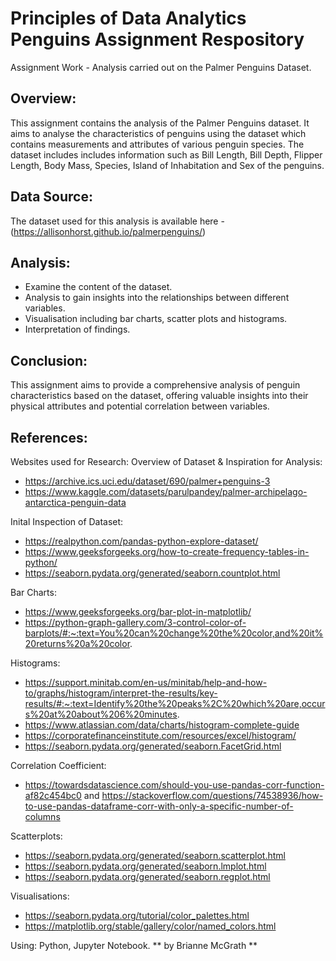 # Principles of Data Analytics Penguins Assignment Respository 

Assignment Work - Analysis carried out on the Palmer Penguins Dataset.  

## Overview: 
This assignment contains the analysis of the Palmer Penguins dataset. It aims to analyse the characteristics of penguins using the dataset which contains measurements and attributes of various penguin species. The dataset includes includes information such as Bill Length, Bill Depth, Flipper Length, Body Mass, Species, Island of Inhabitation and Sex of the penguins. 

## Data Source: 
The dataset used for this analysis is available here - (https://allisonhorst.github.io/palmerpenguins/)

## Analysis: 
- Examine the content of the dataset. 
- Analysis to gain insights into the relationships between different variables. 
- Visualisation including bar charts, scatter plots and histograms.
- Interpretation of findings.

## Conclusion: 
This assignment aims to provide a comprehensive analysis of penguin characteristics based on the dataset, offering valuable insights into their physical attributes and potential correlation between variables. 

## References: 
Websites used for Research: 
Overview of Dataset & Inspiration for Analysis:
- https://archive.ics.uci.edu/dataset/690/palmer+penguins-3 
- https://www.kaggle.com/datasets/parulpandey/palmer-archipelago-antarctica-penguin-data 

Inital Inspection of Dataset: 
- https://realpython.com/pandas-python-explore-dataset/
- https://www.geeksforgeeks.org/how-to-create-frequency-tables-in-python/
- https://seaborn.pydata.org/generated/seaborn.countplot.html

Bar Charts: 
- https://www.geeksforgeeks.org/bar-plot-in-matplotlib/ 
- https://python-graph-gallery.com/3-control-color-of-barplots/#:~:text=You%20can%20change%20the%20color,and%20it%20returns%20a%20color. 

Histograms:
- https://support.minitab.com/en-us/minitab/help-and-how-to/graphs/histogram/interpret-the-results/key-results/#:~:text=Identify%20the%20peaks%2C%20which%20are,occurs%20at%20about%206%20minutes. 
- https://www.atlassian.com/data/charts/histogram-complete-guide 
- https://corporatefinanceinstitute.com/resources/excel/histogram/ 
- https://seaborn.pydata.org/generated/seaborn.FacetGrid.html 

Correlation Coefficient:
- https://towardsdatascience.com/should-you-use-pandas-corr-function-af82c454bc0 and https://stackoverflow.com/questions/74538936/how-to-use-pandas-dataframe-corr-with-only-a-specific-number-of-columns 

Scatterplots: 
- https://seaborn.pydata.org/generated/seaborn.scatterplot.html
- https://seaborn.pydata.org/generated/seaborn.lmplot.html 
- https://seaborn.pydata.org/generated/seaborn.regplot.html

Visualisations: 
- https://seaborn.pydata.org/tutorial/color_palettes.html 
- https://matplotlib.org/stable/gallery/color/named_colors.html 

Using: Python, Jupyter Notebook. 
** by Brianne McGrath **
